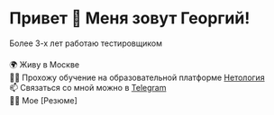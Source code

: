 # Привет 👋 Меня зовут Георгий!

Более 3-х лет работаю тестировщиком

####
🌍 Живу в Москве  
👨‍🎓 Прохожу обучение на образовательной платформе [Нетология](https://netology.ru/programs/qa-middle)   
📫 Связаться со мной можно в [Telegram](https://t.me/neftyanikgeorgy)  
👨‍💼 Мое [Резюме]
